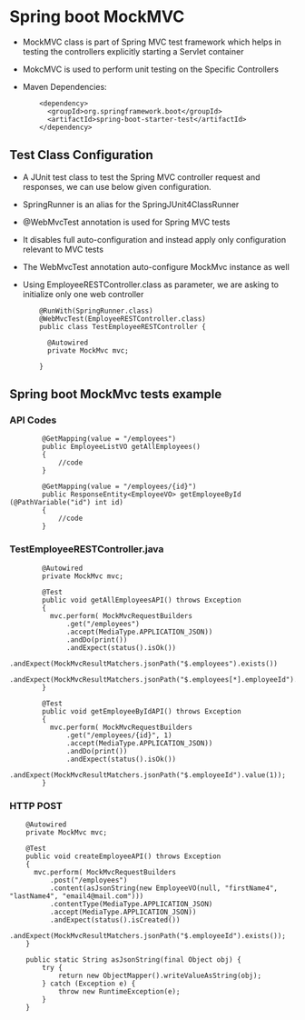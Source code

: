 #	Spring boot MockMVC

-	MockMVC class is part of Spring MVC test framework which helps in testing the controllers explicitly starting a Servlet container
-	MokcMVC is used to perform unit testing on the Specific Controllers


-	Maven Dependencies:


			<dependency>
			  <groupId>org.springframework.boot</groupId>
			  <artifactId>spring-boot-starter-test</artifactId>
			</dependency>
			
##	Test Class Configuration

-	A JUnit test class to test the Spring MVC controller request and responses, we can use below given configuration.
-	SpringRunner is an alias for the SpringJUnit4ClassRunner
-	@WebMvcTest annotation is used for Spring MVC tests
-	It disables full auto-configuration and instead apply only configuration relevant to MVC tests
-	The WebMvcTest annotation auto-configure MockMvc instance as well
-	Using EmployeeRESTController.class as parameter, we are asking to initialize only one web controller



			@RunWith(SpringRunner.class)
			@WebMvcTest(EmployeeRESTController.class)
			public class TestEmployeeRESTController {
			 
			  @Autowired
			  private MockMvc mvc;
			 
			}
			
##	Spring boot MockMvc tests example


### API Codes 


			@GetMapping(value = "/employees")
			public EmployeeListVO getAllEmployees()
			{
				//code
			}
			 
			@GetMapping(value = "/employees/{id}")
			public ResponseEntity<EmployeeVO> getEmployeeById (@PathVariable("id") int id)
			{
				//code
			}
			
			
###	TestEmployeeRESTController.java
			
			
			@Autowired
			private MockMvc mvc;
			 
			@Test
			public void getAllEmployeesAPI() throws Exception
			{
			  mvc.perform( MockMvcRequestBuilders
				  .get("/employees")
				  .accept(MediaType.APPLICATION_JSON))
				  .andDo(print())
				  .andExpect(status().isOk())
				  .andExpect(MockMvcResultMatchers.jsonPath("$.employees").exists())
				  .andExpect(MockMvcResultMatchers.jsonPath("$.employees[*].employeeId").isNotEmpty());
			}
			 
			@Test
			public void getEmployeeByIdAPI() throws Exception
			{
			  mvc.perform( MockMvcRequestBuilders
				  .get("/employees/{id}", 1)
				  .accept(MediaType.APPLICATION_JSON))
				  .andDo(print())
				  .andExpect(status().isOk())
				  .andExpect(MockMvcResultMatchers.jsonPath("$.employeeId").value(1));
			}
			
			
###	HTTP POST

		
		@Autowired
		private MockMvc mvc;
		 
		@Test
		public void createEmployeeAPI() throws Exception
		{
		  mvc.perform( MockMvcRequestBuilders
			  .post("/employees")
			  .content(asJsonString(new EmployeeVO(null, "firstName4", "lastName4", "email4@mail.com")))
			  .contentType(MediaType.APPLICATION_JSON)
			  .accept(MediaType.APPLICATION_JSON))
			  .andExpect(status().isCreated())
			  .andExpect(MockMvcResultMatchers.jsonPath("$.employeeId").exists());
		}
		 
		public static String asJsonString(final Object obj) {
			try {
				return new ObjectMapper().writeValueAsString(obj);
			} catch (Exception e) {
				throw new RuntimeException(e);
			}
		}
